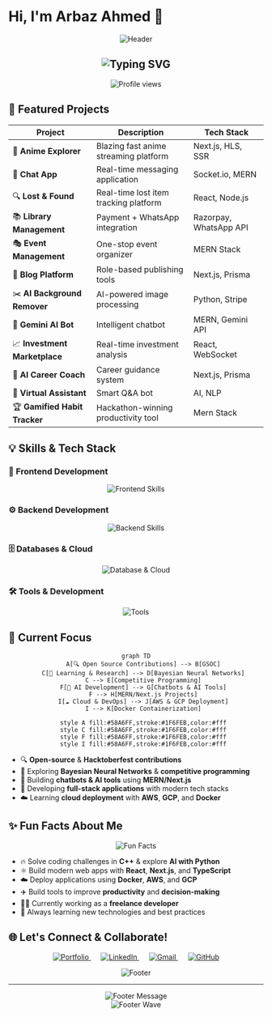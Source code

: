 # Hi, I'm Arbaz Ahmed 👋

<p align="center">
  <img src="https://capsule-render.vercel.app/api?type=waving&color=gradient&customColorList=6&height=120&section=header&text=Full-Stack%20Developer%20|%20CSE%20Student&fontSize=24&fontColor=ffffff&animation=fadeIn" alt="Header" />
</p>

<h2 align="center">
  <img src="https://readme-typing-svg.herokuapp.com?font=Fira+Code&size=22&duration=3000&pause=1000&color=58A6FF&center=true&vCenter=true&width=600&lines=💻+Freelance+Developer;🤖+AI+Enthusiast;🚀+Building+the+Future+with+Code;✨+Creating+Amazing+Web+Experiences" alt="Typing SVG" />
</h2>

<p align="center">
  <img src="https://komarev.com/ghpvc/?username=arbazahmed07&style=for-the-badge&label=PROFILE+VIEWS&color=0e75b6" alt="Profile views" />
</p>

## 🚀 Featured Projects

<div align="center">

| Project | Description | Tech Stack |
|---------|-------------|------------|
| 🎥 **Anime Explorer** | Blazing fast anime streaming platform | Next.js, HLS, SSR |
| 💬 **Chat App** | Real-time messaging application | Socket.io, MERN |
| 🔍 **Lost & Found** | Real-time lost item tracking platform | React, Node.js |
| 📚 **Library Management** | Payment + WhatsApp integration | Razorpay, WhatsApp API |
| 🎭 **Event Management** | One-stop event organizer | MERN Stack |
| 📝 **Blog Platform** | Role-based publishing tools | Next.js, Prisma |
| ✂️ **AI Background Remover** | AI-powered image processing | Python, Stripe |
| 🤖 **Gemini AI Bot** | Intelligent chatbot | MERN, Gemini API |
| 📈 **Investment Marketplace** | Real-time investment analysis | React, WebSocket |
| 🧠 **AI Career Coach** | Career guidance system | Next.js, Prisma |
| 💬 **Virtual Assistant** | Smart Q&A bot | AI, NLP |
| 🏆 **Gamified Habit Tracker** | Hackathon-winning productivity tool | Mern Stack |

</div>

## 💡 Skills & Tech Stack

### 🎨 Frontend Development
<p align="center">
  <img src="https://skillicons.dev/icons?i=react,nextjs,js,ts,html,css,tailwind,materialui&perline=8&theme=dark" alt="Frontend Skills" />
</p>

### ⚙️ Backend Development
<p align="center">
  <img src="https://skillicons.dev/icons?i=nodejs,express,python,django,java,cpp&perline=6&theme=dark" alt="Backend Skills" />
</p>

### 🗄️ Databases & Cloud
<p align="center">
  <img src="https://skillicons.dev/icons?i=mongodb,mysql,postgresql,docker,gcp,vercel,aws&perline=7&theme=dark" alt="Database & Cloud" />
</p>

### 🛠️ Tools & Development
<p align="center">
  <img src="https://skillicons.dev/icons?i=git,github,vscode,postman&perline=4&theme=dark" alt="Tools" />
</p>

## 🎯 Current Focus

<div align="center">

```mermaid
graph TD
    A[🔍 Open Source Contributions] --> B[GSOC]
    C[📖 Learning & Research] --> D[Bayesian Neural Networks]
    C --> E[Competitive Programming]
    F[🤖 AI Development] --> G[Chatbots & AI Tools]
    F --> H[MERN/Next.js Projects]
    I[☁️ Cloud & DevOps] --> J[AWS & GCP Deployment]
    I --> K[Docker Containerization]
    
    style A fill:#58A6FF,stroke:#1F6FEB,color:#fff
    style C fill:#58A6FF,stroke:#1F6FEB,color:#fff
    style F fill:#58A6FF,stroke:#1F6FEB,color:#fff
    style I fill:#58A6FF,stroke:#1F6FEB,color:#fff
```

</div>

- 🔍 **Open-source** & **Hacktoberfest contributions**  
- 📖 Exploring **Bayesian Neural Networks** & **competitive programming**  
- 🤖 Building **chatbots & AI tools** using **MERN/Next.js**
- 🚀 Developing **full-stack applications** with modern tech stacks
- ☁️ Learning **cloud deployment** with **AWS**, **GCP**, and **Docker**

## ✨ Fun Facts About Me

<div align="center">
  <img src="https://readme-typing-svg.herokuapp.com?font=Fira+Code&size=18&duration=2000&pause=500&color=FFA657&center=true&vCenter=true&width=500&lines=🔥+C%2B%2B+Problem+Solver;🐍+Python+AI+Explorer;⚛️+React+%26+Next.js+Builder;☁️+Cloud+%26+DevOps+Learner;✈️+Productivity+Tool+Builder;🧑‍💻+Freelance+Developer" alt="Fun Facts" />
</div>

- 🔥 Solve coding challenges in **C++** & explore **AI with Python**  
- ⚛️ Build modern web apps with **React**, **Next.js**, and **TypeScript**
- ☁️ Deploy applications using **Docker**, **AWS**, and **GCP**
- ✈️ Build tools to improve **productivity** and **decision-making**  
- 🧑‍💻 Currently working as a **freelance developer**
- 🎯 Always learning new technologies and best practices

## 🌐 Let's Connect & Collaborate!

<div align="center">
  <p>
    <a href="https://www.arbazmd.me/" target="_blank">
      <img src="https://skillicons.dev/icons?i=vercel&theme=dark" alt="Portfolio" title="Portfolio" />
    </a>
    &nbsp;&nbsp;&nbsp;&nbsp;
    <a href="https://linkedin.com/in/mohammad-arbaz-ahmed-0a6446290" target="_blank">
      <img src="https://skillicons.dev/icons?i=linkedin&theme=dark" alt="LinkedIn" title="LinkedIn" />
    </a>
    &nbsp;&nbsp;&nbsp;&nbsp;
    <a href="mailto:arbazahmed1729@gmail.com" target="_blank">
      <img src="https://skillicons.dev/icons?i=gmail&theme=dark" alt="Gmail" title="Gmail" />
    </a>
    &nbsp;&nbsp;&nbsp;&nbsp;
    <a href="https://github.com/arbazahmed07" target="_blank">
      <img src="https://skillicons.dev/icons?i=github&theme=dark" alt="GitHub" title="GitHub" />
    </a>
  </p>
</div>

<div align="center">
  <img src="https://capsule-render.vercel.app/api?type=rect&color=gradient&customColorList=6&height=2&section=footer" alt="Footer" />
</div>

---

<div align="center">
  <img src="https://readme-typing-svg.herokuapp.com?font=Fira+Code&size=16&duration=4000&pause=1000&color=58A6FF&center=true&vCenter=true&width=400&lines=⭐+Star+my+repositories!;🤝+Let's+collaborate!;💡+Open+to+opportunities!" alt="Footer Message" />
</div>

<div align="center">
  <img src="https://capsule-render.vercel.app/api?type=waving&color=gradient&customColorList=6&height=60&section=footer" alt="Footer Wave" />
</div>
